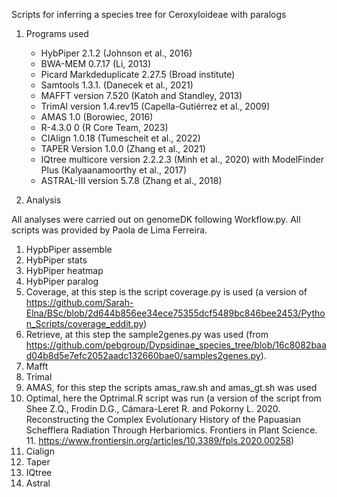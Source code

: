 Scripts for inferring a species tree for Ceroxyloideae with paralogs

1. Programs used
   
    - HybPiper 2.1.2 (Johnson et al., 2016)
    - BWA-MEM 0.7.17 (Li, 2013) 
    - Picard Markdeduplicate 2.27.5 (Broad institute)
    - Samtools 1.3.1. (Danecek et al., 2021)
    - MAFFT version 7.520 (Katoh and Standley, 2013)
    - TrimAl version 1.4.rev15 (Capella-Gutiérrez et al., 2009)
    - AMAS 1.0 (Borowiec, 2016)
    - R-4.3.0 0 (R Core Team, 2023) 
    - CIAlign 1.0.18 (Tumescheit et al., 2022)
    - TAPER Version 1.0.0 (Zhang et al., 2021) 
    - IQtree multicore version 2.2.2.3 (Minh et al., 2020) with ModelFinder Plus (Kalyaanamoorthy et al., 2017) 
    - ASTRAL-III version 5.7.8 (Zhang et al., 2018) 
 
 
 


2. Analysis

All analyses were carried out on genomeDK following Workflow.py. All scripts was provided by Paola de Lima Ferreira.
 
1. HypbPiper assemble
2. HybPiper stats
3. HybPiper heatmap
4. HybPiper paralog
5. Coverage, at this step is the script coverage.py is used (a version of https://github.com/Sarah-Elna/BSc/blob/2d644b856ee34ece75355dcf5489bc846bee2453/Python_Scripts/coverage_eddit.py)
7. Retrieve, at this step the sample2genes.py was used (from https://github.com/pebgroup/Dypsidinae_species_tree/blob/16c8082baad04b8d5e7efc2052aadc132660bae0/samples2genes.py).
7. Mafft
8. Trimal
9. AMAS, for this step the scripts amas_raw.sh and amas_gt.sh was used
11. Optimal, here the Optrimal.R script was run (a version of the script from Shee Z.Q., Frodin D.G., Cámara-Leret R. and Pokorny L. 2020. Reconstructing the Complex Evolutionary History of the Papuasian Schefflera Radiation Through Herbariomics. Frontiers in Plant Science. 11. https://www.frontiersin.org/articles/10.3389/fpls.2020.00258)
12. Cialign
13. Taper
14. IQtree
15. Astral
	


